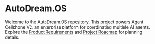 # AutoDream.OS

Welcome to the AutoDream.OS repository. This project powers Agent Cellphone V2, an enterprise platform for coordinating multiple AI agents. Explore the [Product Requirements](../../docs/PRD.md) and [Project Roadmap](../../docs/ROADMAP.md) for planning details.
